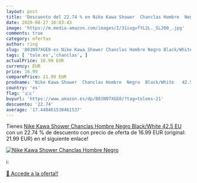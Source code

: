 ```yaml
---
layout: post
title: 'Descuento del 22.74 % en Nike Kawa Shower  Chanclas Hombre  Negro'
date: 2020-08-27 16:03:43
image: 'https://m.media-amazon.com/images/I/31iogvfYL2L._SL200_.jpg'
comments: true
category: ofertas
author: ring
slug: 'B01N97XGE0-es Nike Kawa Shower Chanclas Hombre Negro Black/White 42.5 EU'
tags: [ 'tole.es','chanclas', ]
actualPrice: 16.99 EUR
currency: EUR
price: 16.99
comparePrice: 21.99 EUR
prodname: 'Nike Kawa Shower  Chanclas Hombre  Negro  Black/White   42.5 EU'
country: 'es'
flag: '🇪🇸'
buyurl: 'https://www.amazon.es/dp/B01N97XGE0/?tag=tolees-21'
descuento: '22.74'
average: '17.448461538461537'
---
```


Tienes [Nike Kawa Shower  Chanclas Hombre  Negro  Black/White   42.5 EU](https://www.amazon.es/dp/B01N97XGE0/?tag=tolees-21) con un 22.74 % de descuento con precio de oferta de 16.99 EUR (original: 21.99 EUR) en el siguiente enlace!

[![Nike Kawa Shower  Chanclas Hombre  Negro](https://m.media-amazon.com/images/I/31iogvfYL2L._SL200_.jpg)](https://www.amazon.es/dp/B01N97XGE0/?tag=tolees-21)

ℹ️:


[🛒 Accede a la oferta!!](https://www.amazon.es/dp/B01N97XGE0/?tag=tolees-21)
